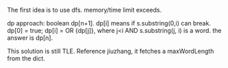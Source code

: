 
The first idea is to use dfs. memory/time limit exceeds.

dp approach:
boolean dp[n+1]. dp[i] means if s.substring(0,i) can break.
dp[0] = true;
dp[i] = OR {dp[j]}, where j<i AND s.substring(j, i) is a word. 
the answer is dp[n].

This solution is still TLE. Reference jiuzhang, it fetches a maxWordLength from the dict.

